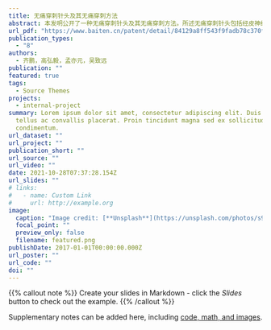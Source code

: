 ```yaml
---
title: 无痛穿刺针头及其无痛穿刺方法
abstract: 本发明公开了一种无痛穿刺针头及其无痛穿刺方法。所述无痛穿刺针头包括经皮神经电刺激电极部分以及仿生针头部分；所述仿生针头部分包括穿刺针管、所述针管两侧的刀片、振动控制部分以及针头外壳。所述针管包含尖头，且侧壁开若干条环形沟槽。所述刀片仿照蚊子下颚口器边缘的设计，包含不均匀间距的三根双向棱边开刃。所述穿刺方法让两侧刀片分别向前运动或分别向后运动或和中央针头一起运动，呈现四种中间状态；循环四种中间状态能够让中央针头在相对运动过程中不断前进，很好地实现了仿生蚊子口器的插入过程。本发明在仿生形态的基础上进行了针头结构的改进设计，结合仿生穿刺方法，可实现微小型血管的无痛穿刺。
url_pdf: "https://www.baiten.cn/patent/detail/84129a8ff543f9fadb78c370f55ed18da3cab520e40f732e?sc=&fq=&type=&sort=&sortField=&q=%E5%90%B4%E8%87%B4%E8%BF%9C%2B%E5%90%8C%E6%B5%8E%E5%A4%A7%E5%AD%A6&rows=10#1/CN202211063708.2/detail/abst"
publication_types:
  - "8"
authors:
  - 齐鹏，高弘毅，孟亦元，吴致远
publication: ""
featured: true
tags:
  - Source Themes
projects:
  - internal-project
summary: Lorem ipsum dolor sit amet, consectetur adipiscing elit. Duis posuere
  tellus ac convallis placerat. Proin tincidunt magna sed ex sollicitudin
  condimentum.
url_dataset: ""
url_project: ""
publication_short: ""
url_source: ""
url_video: ""
date: 2021-10-28T07:37:28.154Z
url_slides: ""
# links:
#   - name: Custom Link
#     url: http://example.org
image:
  caption: "Image credit: [**Unsplash**](https://unsplash.com/photos/s9CC2SKySJM)"
  focal_point: ""
  preview_only: false
  filename: featured.png
publishDate: 2017-01-01T00:00:00.000Z
url_poster: ""
url_code: ""
doi: ""
---
```


{{% callout note %}}
Create your slides in Markdown - click the *Slides* button to check out the example.
{{% /callout %}}

Supplementary notes can be added here, including [code, math, and images](https://wowchemy.com/docs/writing-markdown-latex/).
